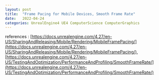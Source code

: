 ```yaml
---
layout: post
title:  "Frame Pacing for Mobile Devices, Smooth Frame Rate"
date:   2022-04-24
categories: UnrealEngine4 UE4 ComputerScience ComputerGraphics
---
```


references : [https://docs.unrealengine.com/4.27/en-US/SharingAndReleasing/Mobile/Rendering/MobileFramePacing/](https://docs.unrealengine.com/4.27/en-US/SharingAndReleasing/Mobile/Rendering/MobileFramePacing/), [https://docs.unrealengine.com/4.27/en-US/TestingAndOptimization/PerformanceAndProfiling/SmoothFrameRate/](https://docs.unrealengine.com/4.27/en-US/TestingAndOptimization/PerformanceAndProfiling/SmoothFrameRate/)                